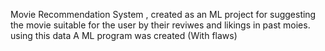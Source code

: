 Movie Recommendation System , 
created as an ML project
for suggesting the movie suitable for the user
by their reviwes and likings in past moies. 
using this data A ML program was created (With flaws)
